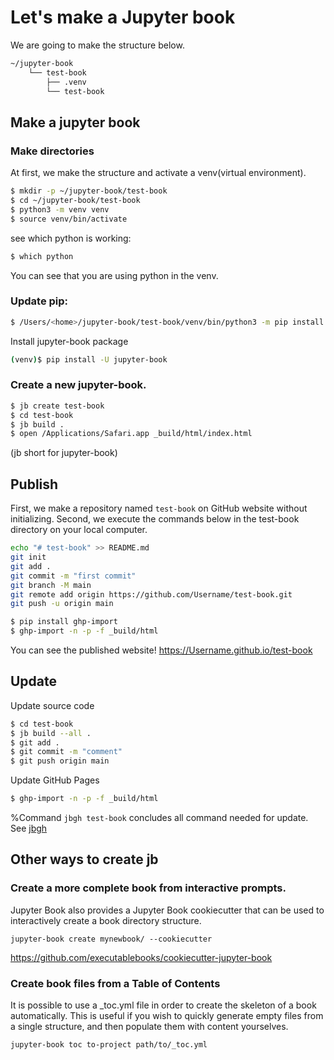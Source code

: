 # Let's make a Jupyter book

We are going to make the structure below.
```zsh
~/jupyter-book
	└── test-book
	    ├── .venv
	    └── test-book
```

## Make a jupyter book

### Make directories
At first, we make the structure and activate a venv(virtual environment).
```zsh
$ mkdir -p ~/jupyter-book/test-book
$ cd ~/jupyter-book/test-book
$ python3 -m venv venv
$ source venv/bin/activate
```

see which python is working:
```zsh
$ which python
```
You can see that you are using python in the venv.


### Update pip:
```zsh
$ /Users/<home>/jupyter-book/test-book/venv/bin/python3 -m pip install --upgrade pip
```

Install jupyter-book package
```zsh
(venv)$ pip install -U jupyter-book
```

### Create a new jupyter-book.
```zsh
$ jb create test-book
$ cd test-book
$ jb build .
$ open /Applications/Safari.app _build/html/index.html
```
(jb short for jupyter-book)

## Publish
First, we make a repository named `test-book` on GitHub website without initializing.
Second, we execute the commands below in the test-book directory on your local computer.
```zsh
echo "# test-book" >> README.md
git init
git add .
git commit -m "first commit"
git branch -M main
git remote add origin https://github.com/Username/test-book.git
git push -u origin main
```

```zsh
$ pip install ghp-import
$ ghp-import -n -p -f _build/html
```

You can see the published website!
https://Username.github.io/test-book


## Update
Update source code
```zsh
$ cd test-book
$ jb build --all .
$ git add .
$ git commit -m "comment"
$ git push origin main
```

Update GitHub Pages
```zsh
$ ghp-import -n -p -f _build/html
```

%Command `jbgh test-book` concludes all command needed for update. See [jbgh](../basic/alias#build-and-publish-a-jupyter-book)


## Other ways to create jb
### Create a more complete book from interactive prompts.

Jupyter Book also provides a Jupyter Book cookiecutter that can be used to interactively create a book directory structure.
```
jupyter-book create mynewbook/ --cookiecutter
```
https://github.com/executablebooks/cookiecutter-jupyter-book

### Create book files from a Table of Contents
It is possible to use a _toc.yml file in order to create the skeleton of a book automatically. This is useful if you wish to quickly generate empty files from a single structure, and then populate them with content yourselves.
```
jupyter-book toc to-project path/to/_toc.yml
```
